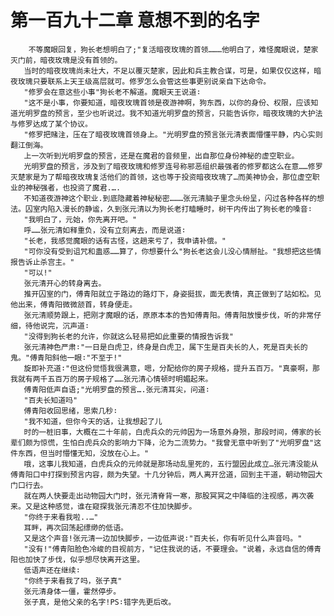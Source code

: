 # 第一百九十二章 意想不到的名字
        不等魔眼回复，狗长老想明白了;"复活暗夜玫瑰的首领………他明白了，难怪魔眼说，楚家灭门前，暗夜玫瑰是没有首领的。
       当时的暗夜玫瑰尚未壮大，不足以覆灭楚家，因此和兵主教合谋，可是，如果仅仅这样，暗夜玫瑰只要联系上天王级高层就可。修罗怎么会管这些事更别说亲自下达命令。
       "修罗会在意这些小事"狗长老不解道。魔眼天王说道∶
       "这不是小事，你要知道，暗夜玫瑰首领是夜游神啊，狗东西，以你的身份、权限，应该知道光明罗盘的预言，至少也听说过。我不知道光明罗盘的预言，只能告诉你，暗夜玫瑰的大护法与修罗达成了某个协议。
       "修罗把赌注，压在了暗夜玫瑰首领身上。"光明罗盘的预言张元清表面懵懂平静，内心实则翻江倒海。
       上一次听到光明罗盘的预言，还是在魔君的音频里，出自那位身份神秘的虚空职业。
       光明罗盘的预言，涉及到了暗夜玫瑰和修罗连号称邪恶组织最强者的修罗都这么在意……修罗灭楚家是为了帮暗夜玫瑰复活他们的首领，这也等于投资暗夜玫瑰了…而美神协会，那位虚空职业的神秘强者，也投资了魔君.….
       不知道夜游神这个职业.到底隐藏着神秘秘密………张元清脑子里念头纷呈，闪过各种各样的想法。囚室内陷入漫长的静谧，久到张元清以为狗长老打瞌睡时，树干内传出了狗长老的嗓音∶
       "我明白了，元始，你先离开吧。"
       呼……张元清如释重负，没有立刻离去，而是说道∶
       "长老，我感觉魔眼的话有古怪，这趟来亏了，我申请补偿。"
       "可你没有受到诅咒和蛊惑……算了，你想要什么"狗长老这会儿没心情掰扯。"我想把这些情报告诉止杀宫主。"
       "可以!"
       张元清开心的转身离去。
       推开囚室的门，傅青阳就立于路边的路灯下，身姿挺拔，面无表情，真正做到了站如松。见他出来，傅青阳微微颔首，转身便走。
       张元清顺势跟上，把刚才魔眼的话，原原本本的告知傅青阳。傅青阳放慢步伐，听的非常仔细，待他说完，沉声道∶
       "没得到狗长老的允许，你就这么轻易把如此重要的情报告诉我"
       张元清神色严肃∶"一日是白虎卫，终身是白虎卫，属下生是百夫长的人，死是百夫长的鬼。"傅青阳斜他一眼∶"不至于!"
       旋即补充道∶"但这份觉悟我很满意，嗯，分配给你的房子规格，提升五百万。"真豪啊，那我就有两千五百万的房子规格了……张元清心情顿时明媚起来。
       傅青阳低声自语;"光明罗盘的预言….张元清耳尖，问道∶
       "百夫长知道吗"
       傅青阳收回思绪，思索几秒∶
       "我不知道，但你今天的话，让我想起了儿
       时的一桩旧事，大概在二十年前，白虎兵众的元帅因为一场意外身殒，那段时间，傅家的长辈们颇为惊慌，生怕白虎兵众的影响力下降，沦为二流势力。"我曾无意中听到了"光明罗盘"这件东西，但当时懵懂无知，没放在心上。"
       哦，这事儿我知道，白虎兵众的元帅就是那场动乱里死的，五行盟因此成立…张元清没能从傅青阳口中打探到预言内容，颇为失望。十几分钟后，两人离开岔道，回到主干道，朝动物园大门口行去。
       就在两人快要走出动物园大门时，张元清脊背一寒，那股冥冥之中降临的注视感，再次袭来。又是这种感觉，谁在窥探我张元清忍不住加快脚步。
       "你终于来看我啦..…"
       耳畔，再次回荡起缥缈的低语。
       又是这个声音!张元清一边加快脚步，一边低声说∶"百夫长，你有听见什么声音吗。"
       "没有!"傅青阳脸色冷峻的目视前方，"记住我说的话，不要理会。"说着，永远自信的傅青阳也加快了步伐，似乎想尽快离开这里。
       低语声还在继续∶
       "你终于来看我了吗，张子真"
       张元清身体一僵，霍然停步。
       张子真，是他父亲的名字!PS∶错字先更后改。
